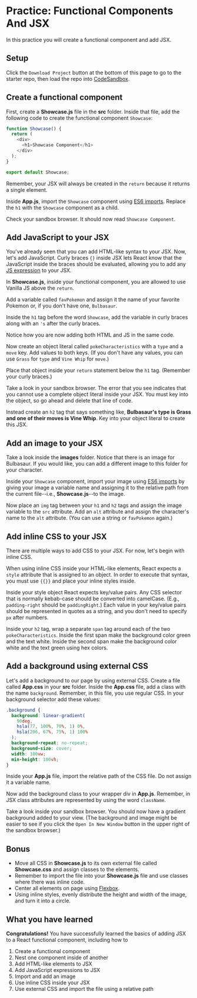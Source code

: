 # Practice: Functional Components And JSX

In this practice you will create a functional component and add JSX.

## Setup

Click the `Download Project` button at the bottom of this page to go to the
starter repo, then load the repo into [CodeSandbox].

## Create a functional component

First, create a __Showcase.js__ file in the __src__ folder. Inside that file,
add the following code to create the functional component `Showcase`:

```js
function Showcase() {
  return (
    <div>
      <h1>Showcase Component</h1>
    </div>
  );
}

export default Showcase;
```

Remember, your JSX will always be created in the `return` because it returns a
single element.

Inside __App.js__, import the `Showcase` component using [ES6 imports]. Replace
the `h1` with the `Showcase` component as a child.

Check your sandbox browser. It should now read `Showcase Component`.

## Add JavaScript to your JSX

You've already seen that you can add HTML-like syntax to your JSX. Now, let's
add JavaScript. Curly braces `{}` inside JSX lets React know that the JavaScript
inside the braces should be evaluated, allowing you to add any [JS expression]
to your JSX.

In __Showcase.js__, inside your functional component, you are allowed to use
Vanilla JS above the `return`.

Add a variable called `favPokemon` and assign it the name of your favorite
Pokemon or, if you don't have one, `Bulbasaur`.

Inside the `h1` tag before the word `Showcase`, add the variable in curly braces
along with an `'s` after the curly braces.

Notice how you are now adding both HTML and JS in the same code.

Now create an object literal called `pokeCharacteristics` with a `type` and
a `move` key. Add values to both keys. (If you don't have any values, you can
use `Grass` for `type` and `Vine Whip` for `move`.)

Place that object inside your `return` statement below the `h1` tag.
(Remember your curly braces.)

Take a look in your sandbox browser. The error that you see indicates that you
cannot use a complete object literal inside your JSX. You must key into the
object, so go ahead and delete that line of code.

Instead create an `h2` tag that says something like, **Bulbasaur's type is Grass
and one of their moves is Vine Whip**. Key into your object literal to create
this JSX.

## Add an image to your JSX

Take a look inside the __images__ folder. Notice that there is an image for
Bulbasaur. If you would like, you can add a different image to this folder for
your character.

Inside your `Showcase` component, import your image using [ES6 imports] by
giving your image a variable name and assigning it to the relative path from the
current file--i.e., __Showcase.js__--to the image.

Now place an `img` tag between your `h1` and `h2` tags and assign the image
variable to the `src` attribute. Add an `alt` attribute and assign the
character's name to the `alt` attribute. (You can use a string or `favPokemon`
again.)

## Add inline CSS to your JSX

There are multiple ways to add CSS to your JSX. For now, let's begin with inline
CSS.

When using inline CSS inside your HTML-like elements, React expects a `style`
attribute that is assigned to an object. In order to execute that syntax, you
must use `{{}}` and place your inline styles inside.

Inside your style object React expects key/value pairs. Any CSS selector that is
normally kebab-case should be converted into camelCase. (E.g., `padding-right`
should be `paddingRight`.) Each value in your key/value pairs should be
represented in quotes as a string, and you don't need to specify `px` after
numbers.

Inside your `h2` tag, wrap a separate `span` tag around each of the two
`pokeCharacteristics`. Inside the first span make the background color green and
the text white. Inside the second span make the background color white and the
text green using hex colors.

## Add a background using external CSS

Let's add a background to our page by using external CSS. Create a file called
__App.css__ in your __src__ folder. Inside the __App.css__ file, add a class
with the name `background`. Remember, in this file, you use regular CSS. In your
background selector add these values:

```css
.background {
  background: linear-gradient(
    90deg,
    hsla(77, 100%, 70%, 1) 0%,
    hsla(206, 67%, 75%, 1) 100%
  );
  background-repeat: no-repeat;
  background-size: cover;
  width: 100vw;
  min-height: 100vh;
}
```

Inside your __App.js__ file, import the relative path of the CSS file. Do not
assign it a variable name.

Now add the background class to your wrapper div in __App.js__. Remember, in JSX
class attributes are represented by using the word `className`.

Take a look inside your sandbox browser. You should now have a gradient
background added to your view. (The background and image might be easier to see
if you click the `Open In New Window` button in the upper right of the sandbox
browser.)

## Bonus

- Move all CSS in __Showcase.js__ to its own external file called
  __Showcase.css__ and assign classes to the elements.
- Remember to import the file into your __Showcase.js__ file and use classes
  where there was inline code.
- Center all elements on page using [Flexbox].
- Using inline styles, evenly distribute the height and width of the image, and
  turn it into a circle.

## What you have learned

**Congratulations!** You have successfully learned the basics of adding JSX to a
React functional component, including how to

1. Create a functional component
2. Nest one component inside of another
3. Add HTML-like elements to JSX
4. Add JavaScript expressions to JSX
5. Import and add an image
6. Use inline CSS inside your JSX
7. Use external CSS and import the file using a relative path

[CodeSandbox]: https://codesandbox.io
[JS expression]: https://developer.mozilla.org/en-US/docs/Web/JavaScript/Guide/Expressions_and_Operators#expressions
[ES6 imports]: https://developer.mozilla.org/en-US/docs/Web/JavaScript/Reference/Statements/import
[Flexbox]: https://css-tricks.com/snippets/css/a-guide-to-flexbox/
